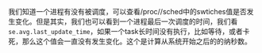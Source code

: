 我们知道一个进程有没有被调度，可以查看/proc/<pid>/sched中的swtiches值是否发生变化。但是其实，我们也可以看到一个进程最后一次调度的时间，我们看
`se.avg.last_update_time`，如果一个task长时间没有执行，比如等待，或者卡死，那么这个值会一直没有发生变化。这个是计算从系统开始之后的的纳秒数。
